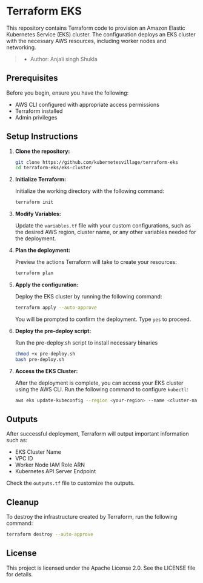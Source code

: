 # Terraform EKS

This repository contains Terraform code to provision an Amazon Elastic Kubernetes Service (EKS) cluster. The configuration deploys an EKS cluster with the necessary AWS resources, including worker nodes and networking.
> - Author: Anjali singh Shukla
  
## Prerequisites

Before you begin, ensure you have the following:

- AWS CLI configured with appropriate access permissions
- Terraform installed 
- Admin privileges

## Setup Instructions

1. **Clone the repository:**

    ```bash
    git clone https://github.com/kubernetesvillage/terraform-eks
    cd terraform-eks/eks-cluster
    ```

2. **Initialize Terraform:**

    Initialize the working directory with the following command:

    ```bash
    terraform init
    ```

3. **Modify Variables:**

    Update the `variables.tf` file with your custom configurations, such as the desired AWS region, cluster name, or any other variables needed for the deployment.

4. **Plan the deployment:**

    Preview the actions Terraform will take to create your resources:

    ```bash
    terraform plan
    ```

5. **Apply the configuration:**

    Deploy the EKS cluster by running the following command:

    ```bash
    terraform apply --auto-approve
    ```

    You will be prompted to confirm the deployment. Type `yes` to proceed.

6. **Deploy the pre-deploy script:**

    Run the pre-deploy.sh script to install necessary binaries

    ```bash
    chmod +x pre-deploy.sh
    bash pre-deploy.sh
    ```
7. **Access the EKS Cluster:**

    After the deployment is complete, you can access your EKS cluster using the AWS CLI. Run the following command to configure `kubectl`:

    ```bash
    aws eks update-kubeconfig --region <your-region> --name <cluster-name>
    ```

## Outputs

After successful deployment, Terraform will output important information such as:

- EKS Cluster Name
- VPC ID
- Worker Node IAM Role ARN
- Kubernetes API Server Endpoint

Check the `outputs.tf` file to customize the outputs.

## Cleanup

To destroy the infrastructure created by Terraform, run the following command:

```bash
terraform destroy --auto-approve
```

## License

This project is licensed under the Apache License 2.0. See the LICENSE file for details.

